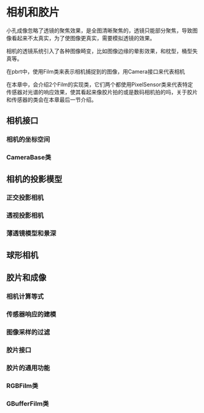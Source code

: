 # 相机和胶片

小孔成像忽略了透镜的聚焦效果，是全图清晰聚焦的，透镜只能部分聚焦，导致图像看起来不太真实，为了使图像更真实，需要模拟透镜的效果。

相机的透镜系统引入了各种图像畸变，比如图像边缘的晕影效果，和枕型，桶型失真等。

在pbrt中，使用Film类来表示相机捕捉到的图像，用Camera接口来代表相机

在本章中，会介绍2个Film的实现类，它们两个都使用PixelSensor类来代表特定传感器对光谱的响应效果，使其看起来像胶片拍的或是数码相机拍的吗，关于胶片和传感器的类会在本章最后一节介绍。

## 相机接口

### 相机的坐标空间

### CameraBase类

## 相机的投影模型

### 正交投影相机

### 透视投影相机

### 薄透镜模型和景深

## 球形相机

## 胶片和成像

### 相机计算等式

### 传感器响应的建模

### 图像采样的过滤

### 胶片接口

### 胶片的通用功能

### RGBFilm类

### GBufferFilm类
